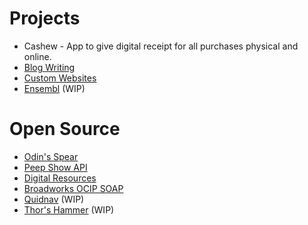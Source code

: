 # Projects

* Cashew - App to give digital receipt for all purchases physical and online.
* [Blog Writing](https://medium.com/@Jordan-Prescott)
* [Custom Websites](https://tj-construction.uk)
* [Ensembl](https://myensembl.com) (WIP)

# Open Source

* [Odin's Spear](https://github.com/Jordan-Prescott/odins-spear)
* [Peep Show API](https://thedobby.club/docs)
* [Digital Resources](https://docs.jordan-prescott.com/digital-resources) 
* [Broadworks OCIP SOAP](https://github.com/Jordan-Prescott/broadworks-ocip-soap)
* [Quidnav](https://quidnav.com) (WIP)
* [Thor's Hammer](https://github.com/Jordan-Prescott/thors-hammer) (WIP)
